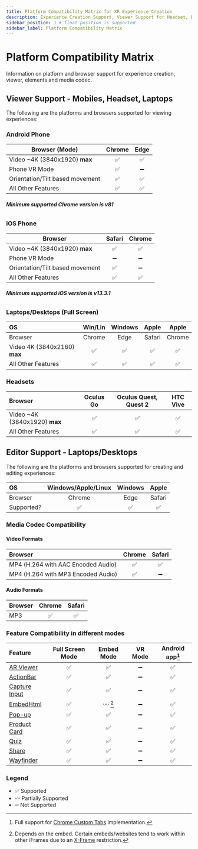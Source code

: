 ```yaml
---
title: Platform Compatibility Matrix for XR Experience Creation
description: Experience Creation Support, Viewer Support for Headset, Laptops, Android, Phone, iOS Phone, Feature Compatibility with Full Screen / VR mode, Media Codec Compatibility, Video Audio Formats.
sidebar_position: 1 # float position is supported
sidebar_label: Platform Compatibility Matrix
---
```


# Platform Compatibility Matrix

<!-- See list of icons here: https://fontawesome.com/v4.7.0/icons/ -->
Information on platform and browser support for experience creation, viewer, elements and media codec.


## Viewer Support - Mobiles, Headset, Laptops

The following are the platforms and browsers supported for viewing experiences:

### Android Phone

| Browser (Mode)                         | Chrome | Edge |
|---------                               | :-----:      | :-----:      |
| Video ~4K (3840x1920)   **max**        | :white_check_mark:   | :white_check_mark:   |
| Phone VR Mode                          | :white_check_mark:   | :heavy_minus_sign:   |
| Orientation/Tilt based movement        | :white_check_mark:   | :white_check_mark:   |
| All Other Features                     | :white_check_mark:   | :white_check_mark:   |

###### **Minimum supported Chrome version is v81**

### iOS Phone

| Browser                                | Safari | Chrome |
|---------                               | :---:            | :---:        |
| Video ~4K (3840x1920)      **max**     | :white_check_mark:   | :white_check_mark:   |
| Phone VR Mode                          | :heavy_minus_sign:   | :heavy_minus_sign:     |
| Orientation/Tilt based movement        | :white_check_mark:   | :heavy_minus_sign:   |
| All Other Features                     | :white_check_mark:   | :white_check_mark:   |

###### **Minimum supported iOS version is v13.3.1**

### Laptops/Desktops (Full Screen)

| OS                                              | Win/Lin  | Windows | Apple | Apple |
|:---                                             | :---:    | :---:   | :---: | :---: |
| Browser                                         | Chrome   | Edge    | Safari | Chrome |
| Video 4K (3840x2160) **max**                    | :white_check_mark: | :white_check_mark: | :white_check_mark: | :white_check_mark: |
| All Other Features                              | :white_check_mark: | :white_check_mark: | :white_check_mark: | :white_check_mark: |

### Headsets

| Browser                                 | Oculus Go           | Oculus Quest, Quest 2 | HTC Vive |
|:---                                     | :---:               | :---:                 | :---:    |
| Video ~4K (3840x1920)   **max**         | :white_check_mark:  | :white_check_mark:    | :white_check_mark:   |
| All Other Features                      | :white_check_mark:  | :white_check_mark:    | :white_check_mark:   |


## Editor Support - Laptops/Desktops

The following are the platforms and browsers supported for creating and editing experiences:

| OS                                              | Windows/Apple/Linux  | Windows | Apple |
|:---                                             | :---:                | :---:   | :---: |
| Browser                                         | Chrome               | Edge    |  Safari |
| Supported?                                      | :white_check_mark:   |  :white_check_mark: | :white_check_mark: |

### Media Codec Compatibility

#### Video Formats

| Browser                               | Chrome        | Safari       | 
|:---                                   | :---:         | :---:        |
| MP4 (H.264 with AAC Encoded Audio)    | :white_check_mark:    | :white_check_mark:   |
| MP4 (H.264 with MP3 Encoded Audio)    | :white_check_mark:    | :heavy_minus_sign:     |

#### Audio Formats

| Browser                               | Chrome        | Safari       | 
|:---                                   | :---:         | :---:        |
| MP3                                   | :white_check_mark:    | :white_check_mark:   |

### Feature Compatibility in different modes

| Feature         | Full Screen Mode | Embed Mode         | VR Mode           | Android app[^2] | 
|:---             | :---:            | :---:              | :---:             | :---:       |
| [AR Viewer](/docs/platform/create/elements/ar-viewer/)          | :white_check_mark: | :white_check_mark: | :heavy_minus_sign: | :white_check_mark: |
| [ActionBar](/docs/platform/create/elements/actionbar/)          | :white_check_mark: | :white_check_mark: | :heavy_minus_sign: | :white_check_mark: |
| [Capture Input](/docs/platform/create/elements/capture-input/)    | :white_check_mark: | :white_check_mark: | :heavy_minus_sign: | :white_check_mark: |
| [EmbedHtml](/docs/platform/create/elements/embedhtml/)          | :white_check_mark: | :wavy_dash: [^1]   | :heavy_minus_sign: | :white_check_mark: |
| [Pop-up](/docs/platform/create/elements/popup/)                 | :white_check_mark: | :white_check_mark: | :heavy_minus_sign: | :white_check_mark: |
| [Product Card](/docs/platform/create/elements/product-card/)    | :white_check_mark: | :white_check_mark: | :heavy_minus_sign: | :white_check_mark: |
| [Quiz](/docs/platform/create/elements/quiz/)                    | :white_check_mark: | :white_check_mark: | :heavy_minus_sign: | :white_check_mark: |
| [Share](/docs/platform/create/elements/share/)                  | :white_check_mark: | :white_check_mark: | :heavy_minus_sign: | :white_check_mark: |
| [Wayfinder](/docs/platform/create/elements/wayfinder/)          | :white_check_mark: | :white_check_mark: | :heavy_minus_sign: | :white_check_mark: |


### Legend

- :white_check_mark: Supported
- :wavy_dash: Partially Supported
- :heavy_minus_sign: Not Supported

[^1]: Depends on the embed. Certain embeds/websites tend to work within other iFrames due to an [X-Frame](https://developer.mozilla.org/en-US/Web/HTTP/Headers/X-Frame-Options) restriction.
[^2]: Full support for [Chrome Custom Tabs](https://developer.chrome.com/multidevice/android/customtabs) implementation.
